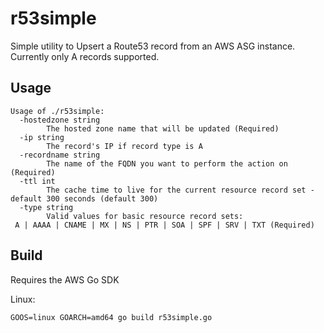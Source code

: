 # r53simple

Simple utility to Upsert a Route53 record from an AWS ASG instance. Currently only A records supported.

## Usage
```
Usage of ./r53simple:
  -hostedzone string 
    	The hosted zone name that will be updated (Required)
  -ip string
    	The record's IP if record type is A
  -recordname string
    	The name of the FQDN you want to perform the action on (Required)
  -ttl int
    	The cache time to live for the current resource record set - default 300 seconds (default 300)
  -type string
    	Valid values for basic resource record sets:
 A | AAAA | CNAME | MX | NS | PTR | SOA | SPF | SRV | TXT (Required)
```
## Build

Requires the AWS Go SDK

Linux:
```
GOOS=linux GOARCH=amd64 go build r53simple.go
```



